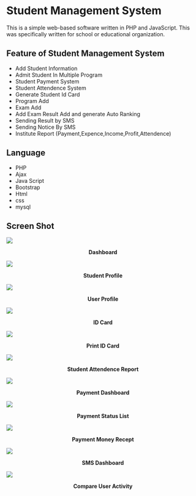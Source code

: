 # Student Management System

This is a simple web-based software written in PHP and JavaScript. This was specifically written for school or educational organization. 

Feature of Student Management System
-----------------------------
- Add Student Information
- Admit Student In Multiple Program
- Student Payment System
- Student Attendence System
- Generate Student Id Card
- Program Add
- Exam Add
- Add Exam Result Add and generate Auto Ranking
- Sending Result by SMS
- Sending Notice By SMS
- Institute Report (Payment,Expence,Income,Profit,Attendence)

Language
-----------------------
- PHP
- Ajax
- Java Script
- Bootstrap
- Html
- css
- mysql

Screen Shot
-----------------------
<img src="https://raw.githubusercontent.com/amirhamza05/Student-Management-System/master/screen_shot/dashboard.PNG">
<p align="center"><b>Dashboard</b></p>
<img src="https://raw.githubusercontent.com/amirhamza05/Student-Management-System/master/screen_shot/student_profile.PNG">
<p align="center"><b>Student Profile</b></p>
<img src="https://raw.githubusercontent.com/amirhamza05/Student-Management-System/master/screen_shot/user_profile.PNG">
<p align="center"><b>User Profile</b></p>
<img src="https://raw.githubusercontent.com/amirhamza05/Student-Management-System/master/screen_shot/id_card.PNG">
<p align="center"><b>ID Card</b></p>
<img src="https://raw.githubusercontent.com/amirhamza05/Student-Management-System/master/screen_shot/print_id_card.PNG">
<p align="center"><b>Print ID Card</b></p>
<img src="https://raw.githubusercontent.com/amirhamza05/Student-Management-System/master/screen_shot/monthly_attendence_report.PNG">
<p align="center"><b>Student Attendence Report</b></p>
<img src="https://raw.githubusercontent.com/amirhamza05/Student-Management-System/master/screen_shot/payment_dashboard.PNG">
<p align="center"><b>Payment Dashboard</b></p>
<img src="https://raw.githubusercontent.com/amirhamza05/Student-Management-System/master/screen_shot/payment_status_list.PNG">
<p align="center"><b>Payment Status List</b></p>
<img src="https://raw.githubusercontent.com/amirhamza05/Student-Management-System/master/screen_shot/payment_money_recept.PNG">
<p align="center"><b>Payment Money Recept</b></p>
<img src="https://raw.githubusercontent.com/amirhamza05/Student-Management-System/master/screen_shot/sms_dashboard.PNG">
<p align="center"><b>SMS Dashboard</b></p>
<img src="https://raw.githubusercontent.com/amirhamza05/Student-Management-System/master/screen_shot/compare_user_activity_data.PNG">
<p align="center"><b>Compare User Activity</b></p>



